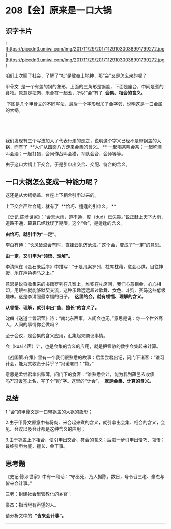 # 208【会】原来是一口大锅

## 识字卡片

![https://piccdn3.umiwi.com/img/201711/29/201711291030038991799272.jpg](https://piccdn3.umiwi.com/img/201711/29/201711291030038991799272.jpg)

咱们上次聊了社会，了解了“社”是敬奉土地神，那“会”又是怎么来的呢？

甲骨文  是一个有盖的锅的象形，上面的三角形是锅盖，下面是座台，中间是煮的食物。原意是把肉、米合在一起煮，所以“会”有了  **会集、相会的含义。**

 下图是几个甲骨文的不同写法，最后一个字形增加了金字旁，说明这是一口金属的大锅。

       

       

我们发现有三个写法加入了代表行走的走之，说明这个字义已经不是带锅盖的大锅，而有了  **人们从四面八方走来会集的含义。 ** 一起喝茶叫会茶；一起吃酒叫会酒；一起打猎，会同作战叫会猎，军队会合，会师等等。

由于这口大锅上下交合，于是引申出交合、交配、符合的含义。

## 一口大锅怎么变成一种能力呢？

这还是从大锅锅盖、台座上下相合引申过来的。

上下交合严丝合缝，就有了  **恰巧、适逢的引申义。 **

《史记.陈涉世家》：“会天大雨，道不通，度（duó）已失期。”说正赶上天下大雨，道路不通，算算已经耽误了期限。这个“会”，是适逢的含义。

 **由恰巧，就引申为“一定”。**

李白有诗：“长风破浪会有时，直挂云帆济沧海。” 这个会，变成了“一定”的意思。

 **由一定，又引申为“领悟、理解”。**

李清照在《金石录后序》中描写：“于是几案罗列，枕席枕藉，意会心谋，目往神授，乐在声色狗马之上。” 

意思是说将收集来的书籍罗列在几案上，堆积在枕席间，我们心意相会，心心相印，用眼神就能够默契交流，这种乐趣远远超过歌舞、女色、斗狗、赛马这些低级趣味。这是李清照最幸福的日子。  **这里的会，就有领悟、理解的含义。**

 **从领悟、理解，就引申出“能、擅长”的含义了。**

沈麟《送道士曾昭莹》诗：“南北东西事，人间会也无。”意思是说：你一个世外高人，人间的事情你会做吗？

至于会议，是会集的含义应用，汇集起来商议事情。

会（kuai 4声）计，也是会集的含义的应用，就是把零散的数字会集起来计算。

《战国策.齐策》里有一个我们很熟悉的故事：后孟尝君出记，问门下诸客：“谁习计会，能为文收责于薛乎？”冯谖署曰：“能。”

意思是孟尝君拿出账薄，问门下的食客：“谁熟悉会计，能为我到薛邑去收债吗?”冯谖签上名，写了个“能”字。这里的“计会”，  **就是会集、计算的含义。**

## 总结

1.“会”的甲骨文是一口带锅盖的大锅的象形；

2.由于甲骨文原意中有将肉、米合起来煮的含义，就引申出会集、相会的含义，会见、会议以及会计都是这种含义的应用；

3.由于锅盖上下相合，便引申出交合、符合的含义；后进一步引申出恰巧、领悟；最终引申为能、擅长、会干事。

## 思考题

《史记·陈涉世家》中有一段话：“守丞死，乃入据陈。数日，号令召三老、豪杰与皆来会计事。”

三老：封建社会里管教化的乡官；

豪杰：指当地有声望的人。

请分析文中的  **“皆来会计事”。**

---
